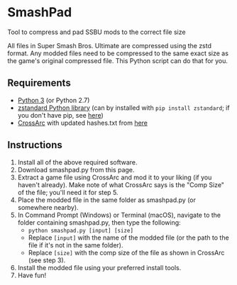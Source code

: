 # SmashPad
Tool to compress and pad SSBU mods to the correct file size

All files in Super Smash Bros. Ultimate are compressed using the zstd format. Any modded files need to be compressed to the same exact size as the game's original compressed file. This Python script can do that for you.

## Requirements

- [Python 3](https://www.python.org/) (or Python 2.7)
- [zstandard Python library](https://pypi.org/project/zstandard/) (can by installed with `pip install zstandard`; if you don't have pip, see [here](https://pip.pypa.io/en/stable/installing/))
- [CrossArc](https://github.com/Ploaj/ArcCross/) with updated hashes.txt from [here](https://github.com/ultimate-research/archive-hashes/)

## Instructions

1. Install all of the above required software.
2. Download smashpad.py from this page.
3. Extract a game file using CrossArc and mod it to your liking (if you haven't already). Make note of what CrossArc says is the "Comp Size" of the file; you'll need it for step 5.
4. Place the modded file in the same folder as smashpad.py (or somewhere nearby).
5. In Command Prompt (Windows) or Terminal (macOS), navigate to the folder containing smashpad.py, then type the following:
   - `python smashpad.py [input] [size]`
   - Replace `[input]` with the name of the modded file (or the path to the file if it's not in the same folder).
   - Replace `[size]` with the comp size of the file as shown in CrossArc (see step 3).
6. Install the modded file using your preferred install tools.
7. Have fun!

